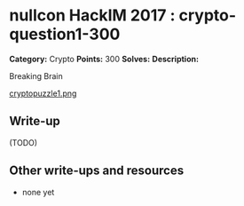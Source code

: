 # nullcon HackIM 2017 : crypto-question1-300

**Category:** Crypto
**Points:** 300
**Solves:** 
**Description:**

Breaking Brain

[cryptopuzzle1.png](cryptopuzzle1.png)

## Write-up

(TODO)

## Other write-ups and resources

* none yet
